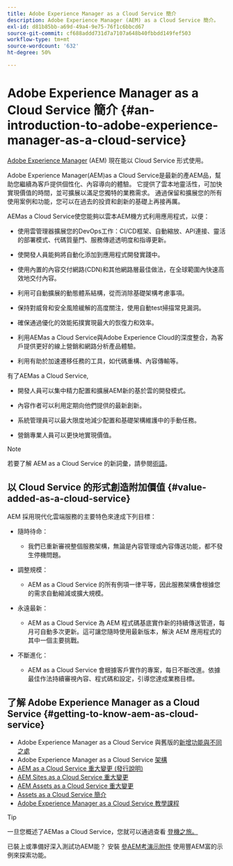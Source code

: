 ```yaml
---
title: Adobe Experience Manager as a Cloud Service 簡介
description: Adobe Experience Manager (AEM) as a Cloud Service 簡介。
exl-id: d81b85bb-a69d-49a4-9e75-76f1c6bbcd67
source-git-commit: cf688addd731d7a7107a648b40fbbdd149fef503
workflow-type: tm+mt
source-wordcount: '632'
ht-degree: 50%

---
```


# Adobe Experience Manager as a Cloud Service 簡介 {#an-introduction-to-adobe-experience-manager-as-a-cloud-service}

[Adobe Experience Manager](https://www.adobe.com/tw/marketing/experience-manager.html) (AEM) 現在能以 Cloud Service 形式使用。

Adobe Experience Manager(AEM)as a Cloud Service是最新的產AEM品，幫助您繼續為客戶提供個性化、內容導向的體驗。 它提供了雲本地靈活性，可加快實現價值的時間，並可擴展以滿足您獨特的業務需求。 通過保留和擴展您的所有使用案例和功能，您可以在過去的投資和創新的基礎上再接再厲。

AEMas a Cloud Service使您能夠以雲本AEM機方式利用應用程式，以便：

* 使用雲管理器擴展您的DevOps工作：CI/CD框架、自動縮放、API連接、靈活的部署模式、代碼質量門、服務傳遞透明度和指導更新。

* 使開發人員能夠將自動化添加到應用程式開發實踐中。

* 使用內置的內容交付網路(CDN)和其他網路層最佳做法，在全球範圍內快速高效地交付內容。

* 利用可自動擴展的動態體系結構，從而消除基礎架構考慮事項。

* 保持對威脅和安全風險緩解的高度關注，使用自動test掃描常見漏洞。

* 確保通過優化的效能拓撲實現最大的恢復力和效率。

* 利用AEMas a Cloud Service與Adobe Experience Cloud的深度整合，為客戶提供更好的線上營銷和網路分析產品體驗。

* 利用有助於加速遷移任務的工具，如代碼重構、內容傳輸等。

有了AEMas a Cloud Service,

* 開發人員可以集中精力配置和擴展AEM新的基於雲的開發模式。

* 內容作者可以利用定期向他們提供的最新創新。

* 系統管理員可以最大限度地減少配置和基礎架構維護中的手動任務。

* 營銷專業人員可以更快地實現價值。

>[!NOTE]
>若要了解 AEM as a Cloud Service 的新詞彙，請參閱[術語](terminology.md)。

## 以 Cloud Service 的形式創造附加價值 {#value-added-as-a-cloud-service}

AEM 採用現代化雲端服務的主要特色來達成下列目標：

* 隨時待命：

   * 我們已重新審視整個服務架構，無論是內容管理或內容傳送功能，都不發生停機問題。

* 調整規模：

   * AEM as a Cloud Service 的所有例項一律平等，因此服務架構會根據您的需求自動縮減或擴大規模。

* 永遠最新：

   * AEM as a Cloud Service 為 AEM 程式碼基底實作新的持續傳送管道，每月可自動多次更新。這可讓您隨時使用最新版本，解決 AEM 應用程式的其中一個主要挑戰。

* 不斷進化：

   * AEM as a Cloud Service 會根據客戶實作的專案，每日不斷改進。依據最佳作法持續審視內容、程式碼和設定，引導您達成業務目標。

## 了解 Adobe Experience Manager as a Cloud Service {#getting-to-know-aem-as-cloud-service}

* Adobe Experience Manager as a Cloud Service 與舊版的[新增功能與不同之處](/help/overview/what-is-new-and-different.md)
* Adobe Experience Manager as a Cloud Service [架構](/help/overview/architecture.md)
* [AEM as a Cloud Service 重大變更 (發行說明)](/help/release-notes/aem-cloud-changes.md)
* [AEM Sites as a Cloud Service 重大變更](/help/sites-cloud/sites-cloud-changes.md)
* [AEM Assets as a Cloud Service 重大變更](/help/assets/assets-cloud-changes.md)
* [Assets as a Cloud Service 簡介](/help/assets/overview.md)
* [Adobe Experience Manager as a Cloud Service 教學課程](https://experienceleague.adobe.com/docs/experience-manager-learn/cloud-service/overview.html)

>[!TIP]
>
>一旦您概述了AEMas a Cloud Service，您就可以通過查看 [登機之旅。](/help/journey-onboarding/home.md)
>
>已裝上或準備好深入測試功AEM能？ 安裝 [參AEM考演示附件](/help/journey-sites/demos-add-on/overview.md) 使用豐AEM富的示例來探索功能。